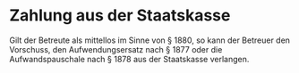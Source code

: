 # Zahlung aus der Staatskasse

Gilt der Betreute als mittellos im Sinne von § 1880, so kann der Betreuer den Vorschuss, den Aufwendungsersatz nach § 1877 oder die Aufwandspauschale nach § 1878 aus der Staatskasse verlangen.